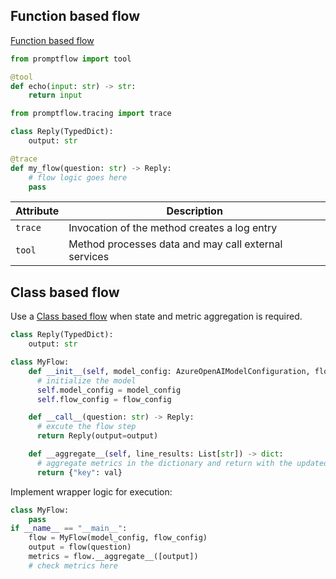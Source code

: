 ## Function based flow

[Function based flow](https://microsoft.github.io/promptflow/how-to-guides/develop-a-flex-flow/function-based-flow.html)

```python
from promptflow import tool

@tool
def echo(input: str) -> str:
	return input
```

```python
from promptflow.tracing import trace

class Reply(TypedDict):
    output: str

@trace
def my_flow(question: str) -> Reply:
    # flow logic goes here
    pass
```

| Attribute | Description                                          |
| --------- | ---------------------------------------------------- |
| `trace`   | Invocation of the method creates a log entry         |
| `tool`    | Method processes data and may call external services |

## Class based flow

Use a [Class based flow](https://microsoft.github.io/promptflow/how-to-guides/develop-a-flex-flow/class-based-flow.html) when state and metric aggregation is required.

```python
class Reply(TypedDict):
    output: str

class MyFlow:
    def __init__(self, model_config: AzureOpenAIModelConfiguration, flow_config: dict):
      # initialize the model
      self.model_config = model_config
      self.flow_config = flow_config

    def __call__(question: str) -> Reply:
      # excute the flow step
      return Reply(output=output)

    def __aggregate__(self, line_results: List[str]) -> dict:
      # aggregate metrics in the dictionary and return with the updated values
      return {"key": val}
```

Implement wrapper logic for execution:
```python
class MyFlow:
    pass
if __name__ == "__main__":
    flow = MyFlow(model_config, flow_config)
    output = flow(question)
    metrics = flow.__aggregate__([output])
    # check metrics here
```
